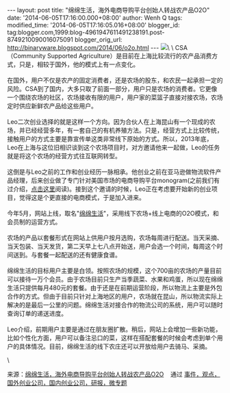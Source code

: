 --- layout: post title: "绵绵生活，海外电商导购平台创始人转战农产品O2O"
date: '2014-06-05T17:16:00.000+08:00' author: Wenh Q tags:
modified\_time: '2014-06-05T17:16:05.016+08:00' blogger\_id:
tag:blogger.com,1999:blog-4961947611491238191.post-8749210090016075091
blogger\_orig\_url: http://binaryware.blogspot.com/2014/06/o2o.html ---
![](https://images-blogger-opensocial.googleusercontent.com/gadgets/proxy?url=http%3A%2F%2Fwww.kuailiyu.com%2Fuploadfile%2F2014%2F0603%2F20140603013454723.png&container=blogger&gadget=a&rewriteMime=image%2F*)\
\
CSA（Community Supported
Agriculture）是目前在上海比较流行的农产品消费方式，只是，相较于国外，他的模式上有一点变化。\
\
在国外，用户不仅是农产的固定消费者，还是农场的股东，和农民一起承担一定的风险。CSA到了国内，大多只取了前面一部分，用户只是农场的消费者。它更像一个围绕农场的社区，农场接收有限的用户，用户家的菜篮子直接对接农场，农场定时供应新鲜农产品给这些用户。\
\
Leo二次创业选择的就是这样一个方向。因为合伙人在上海昆山有一个现成的农场，并已经经营多年，有一套自己的有机养殖方法。只是，经营方式上比较传统，接触用户的方式主要是靠宣传单这类非常线下原始的方式。所以，2013年底，Leo在上海与这位旧相识谈到这个农场项目时，对方邀请他来一起做，Leo的任务就是将这个农场的经营方式往互联网转型。\
\
这倒是与Leo之前的工作和创业经历一脉相承。他创业之前在亚马逊做物流软件产品经理，后来创业做了专门针对美国市场的电商导购平台monogram(之前我们有过介绍，[点击这里](http://www.kuailiyu.com/article/2131.html)阅读)。接到这个邀请的时候，Leo正在考虑要开始新的创业项目，觉得这是个更直接的电商模式，于是加入进来。\
\
今年5月，网站上线，取名"[绵绵生活](http://www.mianmian.com/)"，采用线下农场+线上电商的O2O模式，和会员制的运营方式。\
\
农场的产品以套餐形式在网站上供用户按月选购，农场每周进行配送。当天采摘、当天包装、当天发货，第二天早上七八点开始送，用户会选一个时间，每周这个时间送到。与套餐一起配送的还有健康食谱。\
\
绵绵生活的目标用户主要是白领。按照农场的规模，这个700亩的农场的产量目前可以接待一万个会员。由于农场目前只生产当季蔬菜、水果和鸡蛋，所以现在绵绵生活只提供每月480元的套餐。由于还是在前期运营阶段，所以物流上主要是外包合作的方式。但由于目前只针对上海地区的用户，农场就在昆山，所以物流实际上解决的是最后一公里的问题。绵绵生活对接合作的物流公司的系统，用户可以随时查询订单的递送进度。\
\
Leo介绍，前期用户主要是通过在朋友圈扩散。稍后，网站上会增加一些新功能，比如个性化方面，用户可以备注忌口的菜，这样在搭配套餐的时候会考虑到单个用户的具体情况。目前，绵绵生活的线下农庄还可以开放给用户去骑马、采摘。
<div>

\

</div>

<div>

来源：[绵绵生活，海外电商导购平台创始人转战农产品O2O](http://www.kuailiyu.com/article/10118.html) 
  通过 [事件，观点，国外创业公司，国内创业公司，研报，微专题](http://www.kuailiyu.com/)

</div>
